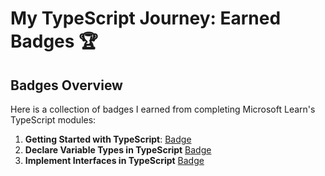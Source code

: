 # My TypeScript Journey: Earned Badges 🏆

## Badges Overview

Here is a collection of badges I earned from completing Microsoft Learn's TypeScript modules:

1. **Getting Started with TypeScript**: [Badge](https://learn.microsoft.com/en-us/users/kleostro/achievements/3xsmfadh)
2. **Declare Variable Types in TypeScript** [Badge](https://learn.microsoft.com/api/achievements/share/en-us/kleostro/BL2NJEYD?sharingId=A1D2E97764932C45)
3. **Implement Interfaces in TypeScript** [Badge](https://learn.microsoft.com/api/achievements/share/en-us/kleostro/8RL4UKKW?sharingId=A1D2E97764932C45)
